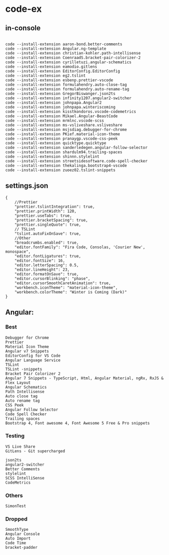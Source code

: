 # code-ex

## in-console

```

code --install-extension aaron-bond.better-comments
code --install-extension Angular.ng-template
code --install-extension christian-kohler.path-intellisense
code --install-extension CoenraadS.bracket-pair-colorizer-2
code --install-extension cyrilletuzi.angular-schematics
code --install-extension eamodio.gitlens
code --install-extension EditorConfig.EditorConfig
code --install-extension eg2.tslint
code --install-extension esbenp.prettier-vscode
code --install-extension formulahendry.auto-close-tag
code --install-extension formulahendry.auto-rename-tag
code --install-extension GregorBiswanger.json2ts
code --install-extension infinity1207.angular2-switcher
code --install-extension johnpapa.Angular2
code --install-extension johnpapa.winteriscoming
code --install-extension kisstkondoros.vscode-codemetrics
code --install-extension Mikael.Angular-BeastCode
code --install-extension mrmlnc.vscode-scss
code --install-extension ms-vsliveshare.vsliveshare
code --install-extension msjsdiag.debugger-for-chrome
code --install-extension PKief.material-icon-theme
code --install-extension pranaygp.vscode-css-peek
code --install-extension quicktype.quicktype
code --install-extension sanderledegen.angular-follow-selector
code --install-extension shardulm94.trailing-spaces
code --install-extension shinnn.stylelint
code --install-extension streetsidesoftware.code-spell-checker
code --install-extension thekalinga.bootstrap4-vscode
code --install-extension zuoez02.tslint-snippets

```

## settings.json

```
{
	//Prettier
	"prettier.tslintIntegration": true,
	"prettier.printWidth": 120,
	"prettier.useTabs": true,
	"prettier.bracketSpacing": true,
	"prettier.singleQuote": true,
	// TSLint
	"tslint.autoFixOnSave": true,
	//Other
	"breadcrumbs.enabled": true,
	"editor.fontFamily": "Fira Code, Consolas, 'Courier New', monospace",
	"editor.fontLigatures": true,
	"editor.fontSize": 16,
	"editor.letterSpacing": 0.5,
	"editor.lineHeight": 23,
	"editor.formatOnSave": true,
	"editor.cursorBlinking": "phase",
	"editor.cursorSmoothCaretAnimation": true,
	"workbench.iconTheme": "material-icon-theme",
	"workbench.colorTheme": "Winter is Coming (Dark)"
}
```

## Angular:

### Best

    Debugger for Chrome
    Prettier
    Material Icon Theme
    Angular v7 Snippets
    EditorConfig for VS Code
    Angular Language Service
    TSLint
    TSLint -snippets
    Bracket Pair Colorizer 2
    Angular 7 Snippets - TypeScript, Html, Angular Material, ngRx, RxJS & Flex Layout
    Angular Schematics
    Path Intellisense
    Auto close tag
    Auto rename tag
    CSS Peek
    Angular Follow Selector
    Code Spell Checker
    Trailing spaces
    Bootstrap 4, Font awesome 4, Font Awesome 5 Free & Pro snippets

### Testing

    VS Live Share
    GitLens - Git supercharged

    json2ts
    angular2-switcher
    Better Comments
    stylelint
    SCSS IntelliSense
    CodeMetrics

### Others

    SimonTest

### Dropped

    SmoothType
    Angular Console
    Auto Import
    Code Time
    bracket-padder
